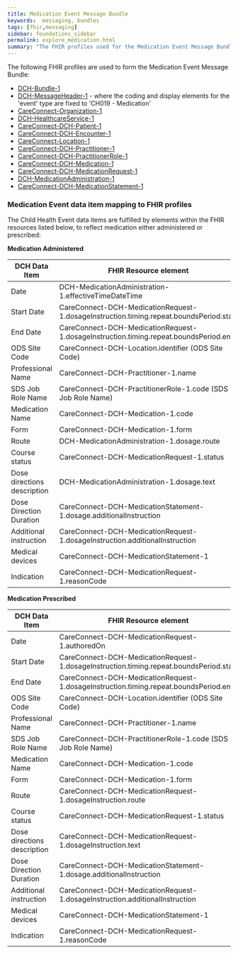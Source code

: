 ```yaml
---
title: Medication Event Message Bundle
keywords:  messaging, bundles
tags: [fhir,messaging]
sidebar: foundations_sidebar
permalink: explore_medication.html
summary: "The FHIR profiles used for the Medication Event Message Bundle"
---
```


The following FHIR profiles are used to form the Medication Event Message Bundle:

- [DCH-Bundle-1](https://fhir.nhs.uk/STU3/StructureDefinition/DCH-Bundle-1)
- [DCH-MessageHeader-1](https://fhir.nhs.uk/STU3/StructureDefinition/DCH-MessageHeader-1) - where the coding and display elements for the 'event' type are fixed to 'CH019 - Medication'
- [CareConnect-Organization-1](https://fhir.hl7.org.uk/STU3/StructureDefinition/CareConnect-Organization-1)
- [DCH-HealthcareService-1](https://fhir.nhs.uk/STU3/StructureDefinition/DCH-HealthcareService-1)
- [CareConnect-DCH-Patient-1](https://fhir.nhs.uk/STU3/StructureDefinition/CareConnect-DCH-Patient-1)
- [CareConnect-DCH-Encounter-1](https://fhir.nhs.uk/STU3/StructureDefinition/CareConnect-DCH-Encounter-1)
- [CareConnect-Location-1](https://fhir.hl7.org.uk/STU3/StructureDefinition/CareConnect-Location-1)
- [CareConnect-DCH-Practitioner-1](https://fhir.nhs.uk/STU3/StructureDefinition/CareConnect-DCH-Practitioner-1)
- [CareConnect-DCH-PractitionerRole-1](https://fhir.nhs.uk/STU3/StructureDefinition/CareConnect-DCH-PractitionerRole-1)
- [CareConnect-DCH-Medication-1](https://fhir.nhs.uk/STU3/StructureDefinition/CareConnect-DCH-Medication-1)
- [CareConnect-DCH-MedicationRequest-1](https://fhir.nhs.uk/STU3/StructureDefinition/CareConnect-DCH-MedicationRequest-1)
- [DCH-MedicationAdministration-1](https://fhir.nhs.uk/STU3/StructureDefinition/DCH-MedicationAdministration-1)
- [CareConnect-DCH-MedicationStatement-1](https://fhir.nhs.uk/STU3/StructureDefinition/CareConnect-DCH-MedicationStatement-1)  


### Medication Event data item mapping to FHIR profiles ###

The Child Health Event data items are fulfilled by elements within the FHIR resources listed below, to reflect medication either administered or prescribed:

**Medication Administered**

| DCH Data Item               | FHIR Resource element                                                     | Mandatory/Required/Optional |
|-----------------------------|---------------------------------------------------------------------------|-----------------------------|
| Date                        | DCH-MedicationAdministration-1.effectiveTimeDateTime                      | Mandatory                   |
| Start Date                  | CareConnect-DCH-MedicationRequest-1.dosageInstruction.timing.repeat.boundsPeriod.start   | Required                    |
| End Date                    | CareConnect-DCH-MedicationRequest-1.dosageInstruction.timing.repeat.boundsPeriod.end     | Required                    |
| ODS Site Code               | CareConnect-DCH-Location.identifier (ODS Site Code)                       | Required                    |
| Professional Name           | CareConnect-DCH-Practitioner-1.name                                       | Required                    |
| SDS Job Role Name           | CareConnect-DCH-PractitionerRole-1.code (SDS Job Role Name)       | Required                    |
| Medication Name             | CareConnect-DCH-Medication-1.code	                                | Mandatory                   |
| Form                        | CareConnect-DCH-Medication-1.form                                 | Required                    |
| Route                       | DCH-MedicationAdministration-1.dosage.route                             | Required                    |
| Course status               | CareConnect-DCH-MedicationRequest-1.status                                  | Optional                    |
| Dose directions description | DCH-MedicationAdministration-1.dosage.text             | Optional                    |
| Dose Direction Duration     | CareConnect-DCH-MedicationStatement-1.dosage.additionalInstruction                                    | Required                    |
| Additional instruction      | CareConnect-DCH-MedicationRequest-1.dosageInstruction.additionalInstruction | Optional                    |
| Medical devices             | CareConnect-DCH-MedicationStatement-1                                                 | Optional                    |
| Indication                  | CareConnect-DCH-MedicationRequest-1.reasonCode                                  | Required                    |


**Medication Prescribed**

| DCH Data Item               | FHIR Resource element                                                     | Mandatory/Required/Optional |
|-----------------------------|---------------------------------------------------------------------------|-----------------------------|
| Date                        | CareConnect-DCH-MedicationRequest-1.authoredOn                     | Mandatory                   |
| Start Date                  | CareConnect-DCH-MedicationRequest-1.dosageInstruction.timing.repeat.boundsPeriod.start   | Required                    |
| End Date                    | CareConnect-DCH-MedicationRequest-1.dosageInstruction.timing.repeat.boundsPeriod.end     | Required                    |
| ODS Site Code               | CareConnect-DCH-Location.identifier (ODS Site Code)                       | Required                    |
| Professional Name           | CareConnect-DCH-Practitioner-1.name                                       | Required                    |
| SDS Job Role Name           | CareConnect-DCH-PractitionerRole-1.code (SDS Job Role Name)       | Required                    |
| Medication Name             | CareConnect-DCH-Medication-1.code	                                | Mandatory                   |
| Form                        | CareConnect-DCH-Medication-1.form                                 | Required                    |
| Route                       | CareConnect-DCH-MedicationRequest-1.dosageInstruction.route                             | Required                    |
| Course status               | CareConnect-DCH-MedicationRequest-1.status                                  | Optional                    |
| Dose directions description | CareConnect-DCH-MedicationRequest-1.dosageInstruction.text             | Optional                    |
| Dose Direction Duration     | CareConnect-DCH-MedicationStatement-1.dosage.additionalInstruction                                    | Required                    |
| Additional instruction      | CareConnect-DCH-MedicationRequest-1.dosageInstruction.additionalInstruction | Optional                    |
| Medical devices             | CareConnect-DCH-MedicationStatement-1                                                 | Optional                    |
| Indication                  | CareConnect-DCH-MedicationRequest-1.reasonCode                                  | Required                    |          